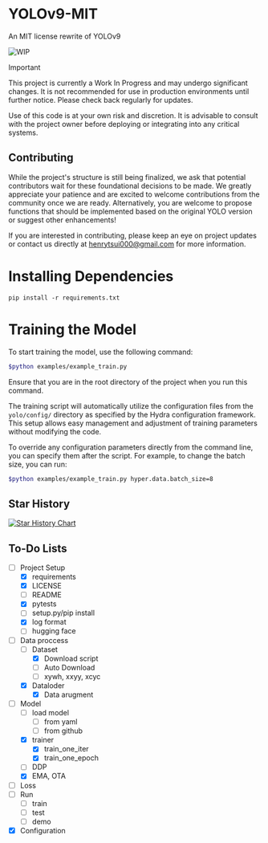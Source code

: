 # YOLOv9-MIT
An MIT license rewrite of YOLOv9

![WIP](https://img.shields.io/badge/status-WIP-orange)
> [!IMPORTANT]
> This project is currently a Work In Progress and may undergo significant changes. It is not recommended for use in production environments until further notice. Please check back regularly for updates.
> 
> Use of this code is at your own risk and discretion. It is advisable to consult with the project owner before deploying or integrating into any critical systems.

## Contributing

While the project's structure is still being finalized, we ask that potential contributors wait for these foundational decisions to be made. We greatly appreciate your patience and are excited to welcome contributions from the community once we are ready. Alternatively, you are welcome to propose functions that should be implemented based on the original YOLO version or suggest other enhancements! 

If you are interested in contributing, please keep an eye on project updates or contact us directly at [henrytsui000@gmail.com](mailto:henrytsui000@gmail.com) for more information.

# Installing Dependencies
```
pip install -r requirements.txt
```

# Training the Model
To start training the model, use the following command:
```bash
$python examples/example_train.py
```
Ensure that you are in the root directory of the project when you run this command.

The training script will automatically utilize the configuration files from the `yolo/config/` directory as specified by the Hydra configuration framework. This setup allows easy management and adjustment of training parameters without modifying the code.

To override any configuration parameters directly from the command line, you can specify them after the script. For example, to change the batch size, you can run:

```bash
$python examples/example_train.py hyper.data.batch_size=8
```



## Star History

[![Star History Chart](https://api.star-history.com/svg?repos=WongKinYiu/yolov9mit&type=Date)](https://star-history.com/#WongKinYiu/yolov9mit&Date)

## To-Do Lists
- [ ] Project Setup
    - [X] requirements
    - [x] LICENSE
    - [ ] README
    - [x] pytests
    - [ ] setup.py/pip install
    - [x] log format
    - [ ] hugging face
- [ ] Data proccess
    - [ ] Dataset
        - [x] Download script
        - [ ] Auto Download
        - [ ] xywh, xxyy, xcyc
    - [x] Dataloder
        - [x] Data arugment
- [ ] Model
    - [ ] load model
        - [ ] from yaml
        - [ ] from github
    - [x] trainer
        - [x] train_one_iter
        - [x] train_one_epoch
    - [ ] DDP
    - [x] EMA, OTA
- [ ] Loss
- [ ] Run
    - [ ] train
    - [ ] test
    - [ ] demo
- [x] Configuration
